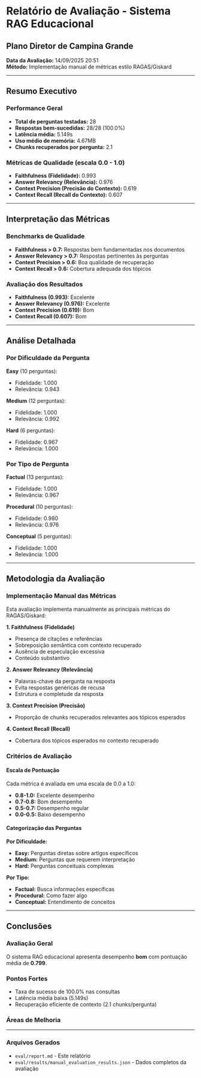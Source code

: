 # Relatório de Avaliação - Sistema RAG Educacional
## Plano Diretor de Campina Grande

**Data da Avaliação:** 14/09/2025 20:51  
**Método:** Implementação manual de métricas estilo RAGAS/Giskard

---

## Resumo Executivo

### Performance Geral
- **Total de perguntas testadas:** 28
- **Respostas bem-sucedidas:** 28/28 (100.0%)
- **Latência média:** 5.149s
- **Uso médio de memória:** 4.67MB  
- **Chunks recuperados por pergunta:** 2.1

### Métricas de Qualidade (escala 0.0 - 1.0)
- **Faithfulness (Fidelidade):** 0.993
- **Answer Relevancy (Relevância):** 0.976
- **Context Precision (Precisão do Contexto):** 0.619
- **Context Recall (Recall do Contexto):** 0.607

---

## Interpretação das Métricas

### Benchmarks de Qualidade
- **Faithfulness > 0.7:** Respostas bem fundamentadas nos documentos
- **Answer Relevancy > 0.7:** Respostas pertinentes às perguntas  
- **Context Precision > 0.6:** Boa qualidade de recuperação
- **Context Recall > 0.6:** Cobertura adequada dos tópicos

### Avaliação dos Resultados
- **Faithfulness (0.993):** Excelente
- **Answer Relevancy (0.976):** Excelente
- **Context Precision (0.619):** Bom
- **Context Recall (0.607):** Bom

---

## Análise Detalhada

### Por Dificuldade da Pergunta

**Easy** (10 perguntas):
- Fidelidade: 1.000
- Relevância: 0.943

**Medium** (12 perguntas):
- Fidelidade: 1.000
- Relevância: 0.992

**Hard** (6 perguntas):
- Fidelidade: 0.967
- Relevância: 1.000

### Por Tipo de Pergunta

**Factual** (13 perguntas):
- Fidelidade: 1.000  
- Relevância: 0.967

**Procedural** (10 perguntas):
- Fidelidade: 0.980  
- Relevância: 0.976

**Conceptual** (5 perguntas):
- Fidelidade: 1.000  
- Relevância: 1.000

---

## Metodologia da Avaliação

### Implementação Manual das Métricas

Esta avaliação implementa manualmente as principais métricas do RAGAS/Giskard:

**1. Faithfulness (Fidelidade)**
- Presença de citações e referências
- Sobreposição semântica com contexto recuperado  
- Ausência de especulação excessiva
- Conteúdo substantivo

**2. Answer Relevancy (Relevância)**
- Palavras-chave da pergunta na resposta
- Evita respostas genéricas de recusa
- Estrutura e completude da resposta

**3. Context Precision (Precisão)**
- Proporção de chunks recuperados relevantes aos tópicos esperados

**4. Context Recall (Recall)**  
- Cobertura dos tópicos esperados no contexto recuperado

### Critérios de Avaliação

#### Escala de Pontuação
Cada métrica é avaliada em uma escala de 0.0 a 1.0:

- **0.8-1.0:** Excelente desempenho
- **0.7-0.8:** Bom desempenho  
- **0.5-0.7:** Desempenho regular
- **0.0-0.5:** Baixo desempenho

#### Categorização das Perguntas

**Por Dificuldade:**
- **Easy:** Perguntas diretas sobre artigos específicos
- **Medium:** Perguntas que requerem interpretação
- **Hard:** Perguntas conceituais complexas

**Por Tipo:**
- **Factual:** Busca informações específicas
- **Procedural:** Como fazer algo
- **Conceptual:** Entendimento de conceitos

---

## Conclusões

### Avaliação Geral
O sistema RAG educacional apresenta desempenho **bom** com pontuação média de **0.799**.

### Pontos Fortes
- Taxa de sucesso de 100.0% nas consultas
- Latência média baixa (5.149s)
- Recuperação eficiente de contexto (2.1 chunks/pergunta)

### Áreas de Melhoria
---
### Arquivos Gerados
- `eval/report.md` - Este relatório
- `eval/results/manual_evaluation_results.json` - Dados completos da avaliação
